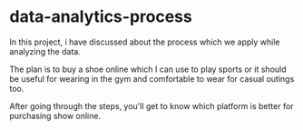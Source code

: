 # data-analytics-process

In this project, i have discussed about the process which we apply while analyzing the data.

The plan is to buy a shoe online which I can use to play sports or it should be useful for wearing in the gym and comfortable to wear for casual outings too. 

After going through the steps, you'll get to know which platform is better for purchasing show online.

